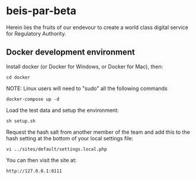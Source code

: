 # beis-par-beta

Herein lies the fruits of our endevour to create a world class digital service for Regulatory Authority.

## Docker development environment

Install docker (or Docker for Windows, or Docker for Mac), then:

    cd docker
    
NOTE: Linux users will need to "sudo" all the following commands

    docker-compose up -d
	
Load the test data and setup the environment:

    sh setup.sh
    
Request the hash salt from another member of the team and add this to the hash setting at the bottom of your local settings file:

    vi ../sites/default/settings.local.php
    
You can then visit the site at:

    http://127.0.0.1:8111





